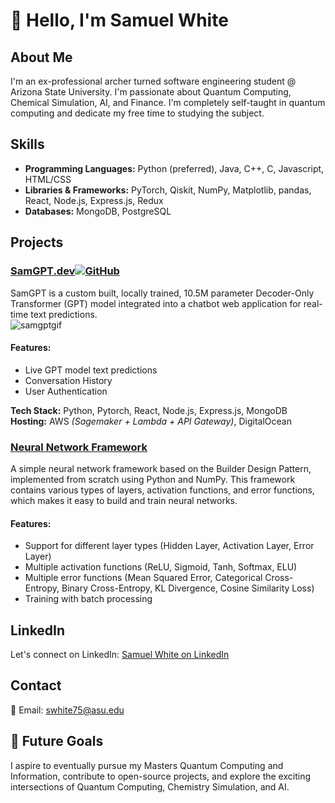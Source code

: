 
# 👋 Hello, I'm Samuel White

## About Me
I'm an ex-professional archer turned software engineering student @ Arizona State University. I'm passionate about Quantum Computing, Chemical Simulation, AI, and Finance. I'm completely self-taught in quantum computing and dedicate my free time to studying the subject.

## Skills
- **Programming Languages:** Python (preferred), Java, C++, C, Javascript, HTML/CSS
- **Libraries & Frameworks:** PyTorch, Qiskit, NumPy, Matplotlib, pandas, React, Node.js, Express.js, Redux
- **Databases:** MongoDB, PostgreSQL

## Projects
### [SamGPT.dev](https://www.samgpt.dev)[![GitHub](https://img.icons8.com/m_rounded/512/FFFFFF/github.png)](https://github.com/samabwhite/SamGPT)
SamGPT is a custom built, locally trained, 10.5M parameter Decoder-Only Transformer (GPT) model integrated into a chatbot web application for real-time text predictions.  
![samgptgif](https://i.imgur.com/VrRXbKh.gif)
#### Features:
- Live GPT model text predictions
- Conversation History
- User Authentication

**Tech Stack:** Python, Pytorch, React, Node.js, Express.js, MongoDB  
**Hosting:** AWS *(Sagemaker + Lambda + API Gateway)*, DigitalOcean

### [Neural Network Framework](https://github.com/samabwhite/NeuralNetworkFramework)
A simple neural network framework based on the Builder Design Pattern, implemented from scratch using Python and NumPy. This framework contains various types of layers, activation functions, and error functions, which makes it easy to build and train neural networks.
#### Features:
- Support for different layer types (Hidden Layer, Activation Layer, Error Layer)
- Multiple activation functions (ReLU, Sigmoid, Tanh, Softmax, ELU)
- Multiple error functions (Mean Squared Error, Categorical Cross-Entropy, Binary Cross-Entropy, KL Divergence, Cosine Similarity Loss)
- Training with batch processing

## LinkedIn
Let's connect on LinkedIn: [Samuel White on LinkedIn](https://www.linkedin.com/in/samuel-white-0b8959138)

## Contact
📧 Email: swhite75@asu.edu

## 🚀 Future Goals
I aspire to eventually pursue my Masters Quantum Computing and Information, contribute to open-source projects, and explore the exciting intersections of Quantum Computing, Chemistry Simulation, and AI.

